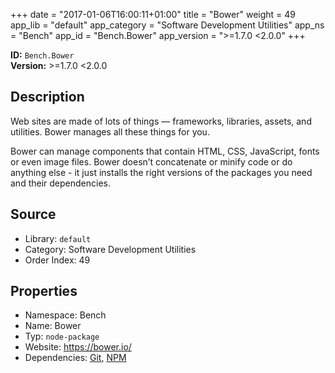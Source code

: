 ﻿+++
date = "2017-01-06T16:00:11+01:00"
title = "Bower"
weight = 49
app_lib = "default"
app_category = "Software Development Utilities"
app_ns = "Bench"
app_id = "Bench.Bower"
app_version = ">=1.7.0 <2.0.0"
+++

**ID:** `Bench.Bower`  
**Version:** >=1.7.0 <2.0.0  
<!--more-->

## Description
Web sites are made of lots of things — frameworks, libraries, assets, and utilities.
Bower manages all these things for you.

Bower can manage components that contain HTML, CSS, JavaScript, fonts or even image files.
Bower doesn’t concatenate or minify code or do anything else - it just installs
the right versions of the packages you need and their dependencies.

## Source

* Library: `default`
* Category: Software Development Utilities
* Order Index: 49

## Properties

* Namespace: Bench
* Name: Bower
* Typ: `node-package`
* Website: <https://bower.io/>
* Dependencies: [Git](/app/Bench.Git), [NPM](/app/Bench.Npm)

